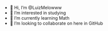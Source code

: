 - 👋 Hi, I’m @LuizMelowww
- 👀 I’m interested in studying
- 🌱 I’m currently learning Math
- 💞️ I’m looking to collaborate on here in GitHub


<!---
LuizMelowww/LuizMelowww is a ✨ special ✨ repository because its `README.md` (this file) appears on your GitHub profile.
You can click the Preview link to take a look at your changes.
--->
